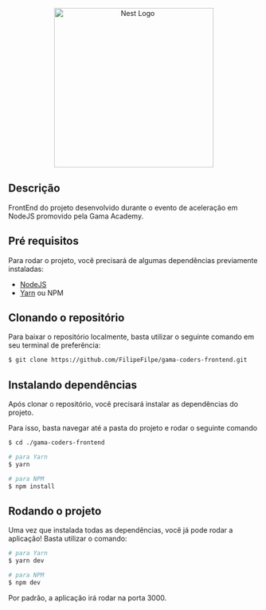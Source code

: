 <p align="center">
  <a href="http://nestjs.com/" target="blank"><img src="https://assets.website-files.com/5ff79f3ebebf6b12f6b7747f/5ffe04fc6284b7e90070d985_logo-gama-academy.png" width="320" alt="Nest Logo" /></a>
</p>


## Descrição

FrontEnd do projeto desenvolvido durante o evento de aceleração em NodeJS promovido pela Gama Academy.

## Pré requisitos

Para rodar o projeto, você precisará de algumas dependências previamente instaladas:

- [NodeJS](https://nodejs.org/en/)
- [Yarn](https://yarnpkg.com/) ou NPM

## Clonando o repositório 

Para baixar o repositório localmente, basta utilizar o seguinte comando em seu terminal de preferência:

```bash
$ git clone https://github.com/FilipeFilpe/gama-coders-frontend.git
```

## Instalando dependências

<p>Após clonar o repositório, você precisará instalar as dependências do projeto.</p>

<p>Para isso, basta navegar até a pasta do projeto e rodar o seguinte comando</p>

```bash
$ cd ./gama-coders-frontend

# para Yarn
$ yarn

# para NPM
$ npm install
```

## Rodando o projeto

<p>Uma vez que instalada todas as dependências, você já pode rodar a aplicação! Basta utilizar o comando:</p>

```bash
# para Yarn
$ yarn dev

# para NPM
$ npm dev
```

Por padrão, a aplicação irá rodar na porta 3000.
